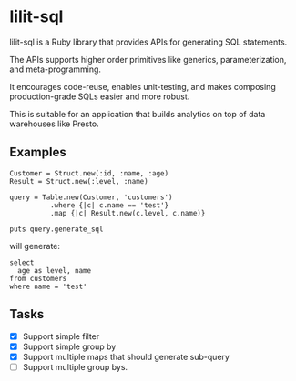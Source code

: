 lilit-sql
==========

lilit-sql is a Ruby library that provides APIs for generating SQL statements. 

The APIs supports higher order primitives like generics, parameterization, and meta-programming.

It encourages code-reuse, enables unit-testing, and makes composing production-grade SQLs easier and more robust.

This is suitable for an application that builds analytics on top of data warehouses like Presto.

Examples
---------

```
Customer = Struct.new(:id, :name, :age)
Result = Struct.new(:level, :name)
  
query = Table.new(Customer, 'customers')
          .where {|c| c.name == 'test'}
          .map {|c| Result.new(c.level, c.name)}

puts query.generate_sql
```

will generate:

```
select
  age as level, name
from customers
where name = 'test'
```

Tasks
------
- [x] Support simple filter
- [x] Support simple group by
- [x] Support multiple maps that should generate sub-query
- [ ] Support multiple group bys.

